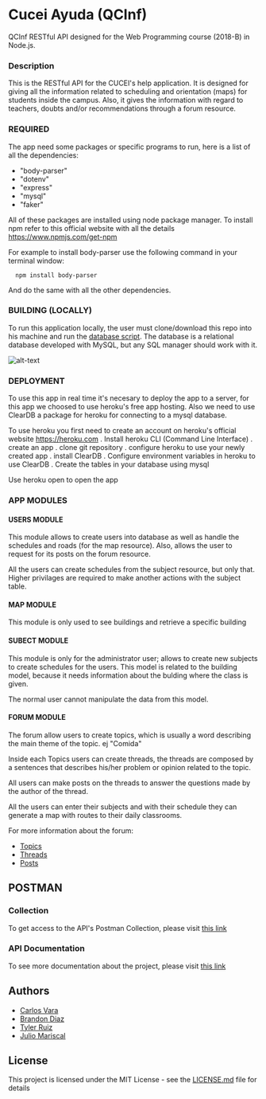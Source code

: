 # Cucei Ayuda (QCInf)

QCInf RESTful API designed for the Web Programming course (2018-B) in Node.js.

### Description

This is the RESTful API for the CUCEI's help application. It is designed for giving all the information related to scheduling and orientation (maps) for students inside the campus. Also, it gives the information with regard to teachers, doubts and/or recommendations through a forum resource.

### REQUIRED

The app need some packages or specific programs to run, here is a list of all the dependencies:

+ "body-parser"
+ "dotenv"
+ "express"
+ "mysql"
+ "faker"

All of these packages are installed using node package manager.
To install npm refer to this official website with all the details https://www.npmjs.com/get-npm

For example to install body-parser use the following command in your terminal window:

```
  npm install body-parser
 ```
  
And do the same with all the other dependencies.

### BUILDING (LOCALLY)

To run this application locally, the user must clone/download this repo into his machine and run the [database script](https://github.com/SchwarzeFalke/cucei-ayuda/wiki/Database). The database is a relational database developed with MySQL, but any SQL manager should work with it.

![alt-text](https://i.imgur.com/zx2Ieza.png)

### DEPLOYMENT

To use this app in real time it's necesary to deploy the app to a server, for this app we choosed to use heroku's free app hosting.
Also we need to use ClearDB a package for heroku for connecting to a mysql database.

To use heroku you first need to create an account on heroku's official website https://heroku.com
. Install heroku CLI (Command Line Interface)
. create an app
. clone git repository
. configure heroku to use your newly created app
. install ClearDB
. Configure environment variables in heroku to use ClearDB
. Create the tables in your database using mysql

Use heroku open to open the app

### APP MODULES

#### USERS MODULE

This module allows to create users into database as well as handle the schedules and roads (for the map resource). Also, allows the user to request for its posts on the forum resource.

All the users can create schedules from the subject resource, but only that. Higher privilages are required to make another actions with the subject table.

#### MAP MODULE

This module is only used to see buildings and retrieve a specific building

#### SUBECT MODULE

This module is only for the administrator user; allows to create new subjects to create schedules for the users. This model is related to the building model, because it needs information about the bulding where the class is given.

The normal user cannot manipulate the data from this model.

#### FORUM MODULE

The forum allow users to create topics, which is usually a word describing the main theme of the topic. ej "Comida"

Inside each Topics users can create threads, the threads are composed by a sentences that describes his/her problem
or opinion related to the topic.

All users can make posts on the threads to answer the questions made by the author of the thread.

All the users can enter their subjects and with their schedule they can generate a map with routes to their daily classrooms.

For more information about the forum:
  + [Topics](https://github.com/SchwarzeFalke/cucei-ayuda/wiki/Topics)
  + [Threads](https://github.com/SchwarzeFalke/cucei-ayuda/wiki/Threads)
  + [Posts](https://github.com/SchwarzeFalke/cucei-ayuda/wiki/Posts)

## POSTMAN

### Collection
To get access to the API's Postman Collection, please visit [this link](https://www.getpostman.com/collections/00436e7f9afb3f27c314)

### API Documentation
To see more documentation about the project, please visit [this link](https://documenter.getpostman.com/view/5136276/RWgryJ77)

## Authors

+ [Carlos Vara](https://github.com/SchwarzeFalke) 
+ [Brandon Diaz](https://github.com/BrandonDiazM) 
+ [Tyler Ruiz](https://github.com/tyler97)
+ [Julio Mariscal](https://github.com/JulioMariscal)

## License
This project is licensed under the MIT License - see the [LICENSE.md](https://github.com/SchwarzeFalke/cucei-ayuda/blob/master/LICENSE) file for details

